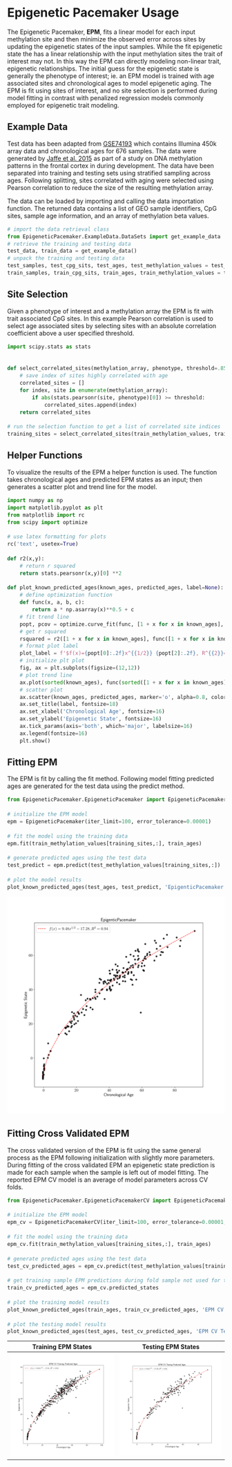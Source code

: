 # Epigenetic Pacemaker Usage 

The Epigenetic Pacemaker, **EPM**, fits a linear model for each input methylation site and then minimize the observed error 
across sites by updating the epigenetic states of the input samples. While the fit epigenetic state the has a linear relationship with the input methylation sites
 the trait of interest may not. In this way the EPM can directly modeling non-linear trait, epigenetic relationships. 
 The initial guess for the epigenetic state is generally the phenotype of interest; ie. an EPM model is trained with 
 age associated sites and chronological ages to model epigenetic aging. The EPM is fit using sites of interest, and no site selection is 
performed during model fitting in contrast with penalized regression models commonly employed for epigenetic trait modeling.  


## Example Data
Test data has been adapted from [GSE74193](https://www.ncbi.nlm.nih.gov/geo/query/acc.cgi?acc=GSE74193) which contains Illumina 450k array data and chronological ages 
for 676 samples. The data were generated by [Jaffe et al. 2015](https://doi.org/10.1038/nn.4181) as part of a study on DNA methylation patterns in the frontal cortex 
in during development. The data have been separated into training and testing sets using stratified sampling across ages. Following splitting, sites correlated with aging were selected using 
Pearson correlation to reduce the size of the resulting methylation array. 
 
The data can be loaded by importing and calling the data importation function. The returned data contains a list of GEO sample identifiers, CpG sites, sample age information, 
and an array of methylation beta values.  

```python
# import the data retrieval class
from EpigeneticPacemaker.ExampleData.DataSets import get_example_data
# retrieve the training and testing data
test_data, train_data = get_example_data()
# unpack the training and testing data
test_samples, test_cpg_sits, test_ages, test_methylation_values = test_data
train_samples, train_cpg_sits, train_ages, train_methylation_values = train_data
```

## Site Selection 

Given a phenotype of interest and a methylation array the EPM is fit with trait associated CpG sites. In this example Pearson correlation is used to 
select age associated sites by selecting sites with an absolute correlation coefficient above a user specified threshold. 

```python
import scipy.stats as stats


def select_correlated_sites(methylation_array, phenotype, threshold=.85):
    # save index of sites highly correlated with age 
    correlated_sites = []
    for index, site in enumerate(methylation_array):
        if abs(stats.pearsonr(site, phenotype)[0]) >= threshold:
            correlated_sites.append(index)
    return correlated_sites

# run the selection function to get a list of correlated site indices 
training_sites = select_correlated_sites(train_methylation_values, train_ages)
```

## Helper Functions

To visualize the results of the EPM a helper function is used. The function takes chronological ages 
and predicted EPM states as an input; then generates a scatter plot and trend line for the model. 

```python
import numpy as np
import matplotlib.pyplot as plt
from matplotlib import rc
from scipy import optimize

# use latex formatting for plots
rc('text', usetex=True)

def r2(x,y):
    # return r squared
    return stats.pearsonr(x,y)[0] **2

def plot_known_predicted_ages(known_ages, predicted_ages, label=None):
    # define optimization function
    def func(x, a, b, c):
        return a * np.asarray(x)**0.5 + c
    # fit trend line
    popt, pcov = optimize.curve_fit(func, [1 + x for x in known_ages], predicted_ages)
    # get r squared
    rsquared = r2([1 + x for x in known_ages], func([1 + x for x in known_ages], *popt))
    # format plot label
    plot_label = f'$f(x)={popt[0]:.2f}x^{{1/2}} {popt[2]:.2f}, R^{{2}}={rsquared:.2f}$'
    # initialize plt plot
    fig, ax = plt.subplots(figsize=(12,12))
    # plot trend line
    ax.plot(sorted(known_ages), func(sorted([1 + x for x in known_ages]), *popt), 'r--', label=plot_label)
    # scatter plot
    ax.scatter(known_ages, predicted_ages, marker='o', alpha=0.8, color='k')
    ax.set_title(label, fontsize=18)
    ax.set_xlabel('Chronological Age', fontsize=16)
    ax.set_ylabel('Epigenetic State', fontsize=16)
    ax.tick_params(axis='both', which='major', labelsize=16)
    ax.legend(fontsize=16)
    plt.show()
```

## Fitting EPM

The EPM is fit by calling the fit method. Following model fitting predicted ages are generated for the test data using 
the predict method.

```python 
from EpigeneticPacemaker.EpigeneticPacemaker import EpigeneticPacemaker

# initialize the EPM model 
epm = EpigeneticPacemaker(iter_limit=100, error_tolerance=0.00001)

# fit the model using the training data
epm.fit(train_methylation_values[training_sites,:], train_ages)

# generate predicted ages using the test data
test_predict = epm.predict(test_methylation_values[training_sites,:])

# plot the model results 
plot_known_predicted_ages(test_ages, test_predict, 'EpigenticPacemaker')
```
![](img/EpigenticPacemaker.png)
## Fitting Cross Validated EPM

The cross validated version of the EPM is fit using the same general process as the EPM following initialization with 
slightly more parameters. During fitting of the cross validated EPM an epigenetic state prediction is made for each sample 
when the sample is left out of model fitting. The reported EPM CV model is an average of model parameters across CV folds. 

```python
from EpigeneticPacemaker.EpigeneticPacemakerCV import EpigeneticPacemakerCV

# initialize the EPM model 
epm_cv = EpigeneticPacemakerCV(iter_limit=100, error_tolerance=0.00001, , cv_folds=10, verbose=False)

# fit the model using the training data
epm_cv.fit(train_methylation_values[training_sites,:], train_ages)

# generate predicted ages using the test data
test_cv_predicted_ages = epm_cv.predict(test_methylation_values[training_sites,:])

# get training sample EPM predictions during fold sample not used for training
train_cv_predicted_ages = epm_cv.predicted_states

# plot the training model results
plot_known_predicted_ages(train_ages, train_cv_predicted_ages, 'EPM CV Training Predicted Ages')

# plot the testing model results
plot_known_predicted_ages(test_ages, test_cv_predicted_ages, 'EPM CV Testing Predicted Ages')

```
Training EPM States              |  Testing EPM States
:-------------------------:|:-------------------------:
![](img/EPM_CV_Training_Predicted_Ages.png)  |  ![](img/EPM_CV_Testing_Predicted_Ages.png)


